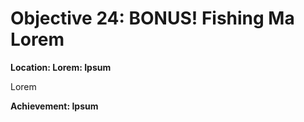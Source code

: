# Objective 24: BONUS! Fishing Ma Lorem
**Location: Lorem: Ipsum**  

Lorem

**Achievement: Ipsum**
<!--stackedit_data:
eyJoaXN0b3J5IjpbLTExNTI5MTUxODcsLTIwMTAxOTI2M119
-->
